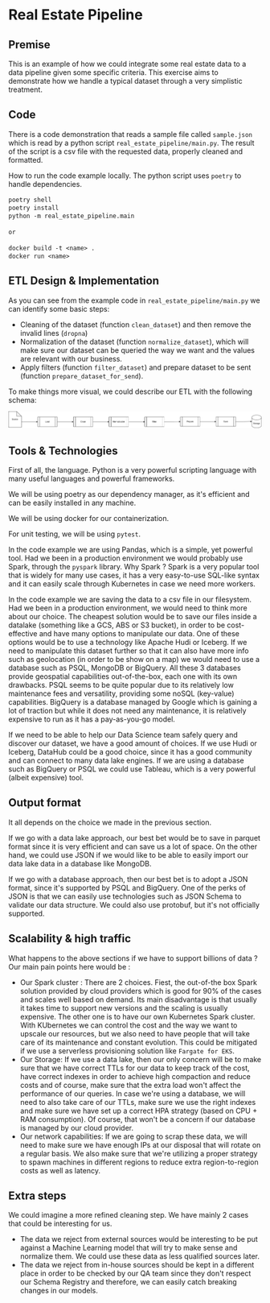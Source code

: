 # Real Estate Pipeline

## Premise 

This is an example of how we could integrate some real estate data to a data pipeline given some specific criteria.
This exercise aims to demonstrate how we handle a typical dataset through a very simplistic treatment.

## Code

There is a code demonstration that reads a sample file called `sample.json` which is read by a python script `real_estate_pipeline/main.py`. The result of the script is a csv file with the requested data, properly cleaned and formatted.

How to run the code example locally. The python script uses `poetry` to handle dependencies.

```
poetry shell
poetry install
python -m real_estate_pipeline.main

or

docker build -t <name> .
docker run <name>
```

## ETL Design & Implementation

As you can see from the example code in `real_estate_pipeline/main.py` we can identify some basic steps:
* Cleaning of the dataset (function `clean_dataset`) and then remove the invalid lines (`dropna`)
* Normalization of the dataset (function `normalize_dataset`), which will make sure our dataset can be queried the way we want and the values are relevant with our business. 
* Apply filters (function `filter_dataset`) and prepare dataset to be sent (function `prepare_dataset_for_send`).

To make things more visual, we could describe our ETL with the following schema:

![basic_etl_diagram.drawio.png](diagrams%2Fbasic_etl_diagram.drawio.png)

## Tools & Technologies

First of all, the language. Python is a very powerful scripting language with many useful languages and powerful frameworks.

We will be using poetry as our dependency manager, as it's efficient and can be easily installed in any machine.

We will be using docker for our containerization. 

For unit testing, we will be using `pytest`.

In the code example we are using Pandas, which is a simple, yet powerful tool. Had we been in a production environment we would probably use Spark, through the `pyspark` library. Why Spark ? Spark is a very popular tool that is widely for many use cases, it has a very easy-to-use SQL-like syntax and it can easily scale through Kubernetes in case we need more workers.

In the code example we are saving the data to a csv file in our filesystem. Had we been in a production environment, we would need to think more about our choice. The cheapest solution would be to save our files inside a datalake (something like a GCS, ABS or S3 bucket), in order to be cost-effective and have many options to manipulate our data. One of these options would be to use a technology like Apache Hudi or Iceberg. If we need to manipulate this dataset further so that it can also have more info such as geolocation (in order to be show on a map) we would need to use a database such as PSQL, MongoDB or BigQuery. All these 3 databases provide geospatial capabilities out-of-the-box, each one with its own drawbacks. PSQL seems to be quite popular due to its relatively low maintenance fees and versatility, providing some noSQL (key-value) capabilities. BigQuery is a database managed by Google which is gaining a lot of traction but while it does not need any maintenance, it is relatively expensive to run as it has a pay-as-you-go model.

If we need to be able to help our Data Science team safely query and discover our dataset, we have a good amount of choices. If we use Hudi or Iceberg, DataHub could be a good choice, since it has a good community and can connect to many data lake engines. If we are using a database such as BigQuery or PSQL we could use Tableau, which is a very powerful (albeit expensive) tool. 

## Output format

It all depends on the choice we made in the previous section. 

If we go with a data lake approach, our best bet would be to save in parquet format since it is very efficient and can save us a lot of space. On the other hand, we could use JSON if we would like to be able to easily import our data lake data in a database like MongoDB. 

If we go with a database approach, then our best bet is to adopt a JSON format, since it's supported by PSQL and BigQuery. One of the perks of JSON is that we can easily use technologies such as JSON Schema to validate our data structure. We could also use protobuf, but it's not officially supported.  

## Scalability & high traffic

What happens to the above sections if we have to support billions of data ? Our main pain points here would be :
* Our Spark cluster : There are 2 choices. Fiest, the out-of-the box Spark solution provided by cloud providers which is good for 90% of the cases and scales well based on demand. Its main disadvantage is that usually it takes time to support new versions and the scaling is usually expensive. The other one is to have our own Kubernetes Spark cluster. With KUbernetes we can control the cost and the way we want to upscale our resources, but we also need to have people that will take care of its maintenance and constant evolution. This could be mitigated if we use a serverless provisioning solution like `Fargate for EKS`.
* Our Storage: If we use a data lake, then our only concern will be to make sure that we have correct TTLs for our data to keep track of the cost, have correct indexes in order to achieve high compaction and reduce costs and of course, make sure that the extra load won't affect the performance of our queries. In case we're using a database, we will need to also take care of our TTLs, make sure we use the right indexes and make sure we have set up a correct HPA strategy (based on CPU + RAM consumption). Of course, that won't be a concern if our database is managed by our cloud provider.
* Our network capabilities: If we are going to scrap these data, we will need to make sure we have enough IPs at our disposal that will rotate on a regular basis. We also make sure that we're utilizing a proper strategy to spawn machines in different regions to reduce extra region-to-region costs as well as latency. 

## Extra steps

We could imagine a more refined cleaning step. We have mainly 2 cases that could be interesting for us.
* The data we reject from external sources would be interesting to be put against a Machine Learning model that will try to make sense and normalize them. We could use these data as less qualified sources later.
* The data we reject from in-house sources should be kept in a different place in order to be checked by our QA team since they don't respect our Schema Registry and therefore, we can easily catch breaking changes in our models. 


